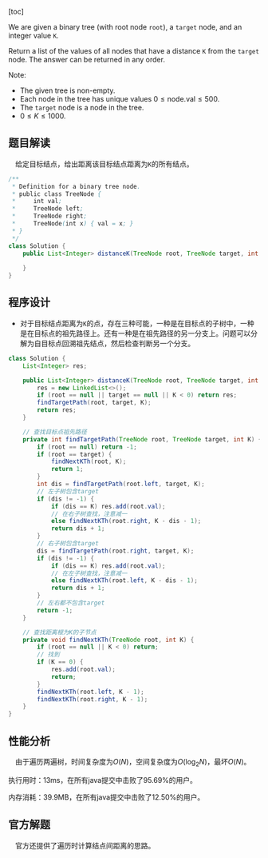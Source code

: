 [toc]

We are given a binary tree (with root node `root`), a `target` node, and an integer value `K`.

Return a list of the values of all nodes that have a distance `K` from the `target` node.  The answer can be returned in any order.

Note:

* The given tree is non-empty.
* Each node in the tree has unique values $0 \le \text{node.val} \le 500$.
* The `target` node is a node in the tree.
* $0 \le K \le 1000$.



## 题目解读

&emsp;给定目标结点，给出距离该目标结点距离为`K`的所有结点。

```java
/**
 * Definition for a binary tree node.
 * public class TreeNode {
 *     int val;
 *     TreeNode left;
 *     TreeNode right;
 *     TreeNode(int x) { val = x; }
 * }
 */
class Solution {
    public List<Integer> distanceK(TreeNode root, TreeNode target, int K) {
        
    }
}
```

## 程序设计

* 对于目标结点距离为`K`的点，存在三种可能，一种是在目标点的子树中，一种是在目标点的祖先路径上。还有一种是在祖先路径的另一分支上。问题可以分解为自目标点回溯祖先结点，然后检查判断另一个分支。

```java
class Solution {
    List<Integer> res;

    public List<Integer> distanceK(TreeNode root, TreeNode target, int K) {
        res = new LinkedList<>();
        if (root == null || target == null || K < 0) return res;
        findTargetPath(root, target, K);
        return res;
    }

    // 查找目标点祖先路径
    private int findTargetPath(TreeNode root, TreeNode target, int K) {
        if (root == null) return -1;
        if (root == target) {
            findNextKTh(root, K);
            return 1;
        }
        int dis = findTargetPath(root.left, target, K);
        // 左子树包含target
        if (dis != -1) {
            if (dis == K) res.add(root.val);
            // 在右子树查找，注意减一
            else findNextKTh(root.right, K - dis - 1);
            return dis + 1;
        }
        // 右子树包含target
        dis = findTargetPath(root.right, target, K);
        if (dis != -1) {
            if (dis == K) res.add(root.val);
            // 在左子树查找，注意减一
            else findNextKTh(root.left, K - dis - 1);
            return dis + 1;
        }
        // 左右都不包含target
        return -1;
    } 

    // 查找距离根为K的子节点
    private void findNextKTh(TreeNode root, int K) {
        if (root == null || K < 0) return;
        // 找到
        if (K == 0) {
            res.add(root.val);
            return;
        }
        findNextKTh(root.left, K - 1);
        findNextKTh(root.right, K - 1);
    }
}
```

## 性能分析

&emsp;由于遍历两遍树，时间复杂度为$O(N)$，空间复杂度为$O(\log_2N)$，最坏$O(N)$。

执行用时：13ms，在所有java提交中击败了95.69%的用户。

内存消耗：39.9MB，在所有java提交中击败了12.50%的用户。

## 官方解题

&emsp;官方还提供了遍历时计算结点间距离的思路。